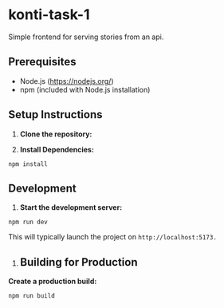 # konti-task-1

Simple frontend for serving stories from an api.

## Prerequisites

- Node.js (https://nodejs.org/)
- npm (included with Node.js installation)

 
## Setup Instructions

1. **Clone the repository:**

2. **Install Dependencies:**
```
npm install 
```

## Development

1. **Start the development server:**
```
npm run dev
```

This will typically launch the project on `http://localhost:5173.`

1. ## Building for Production
**Create a production build:**
```
npm run build
```